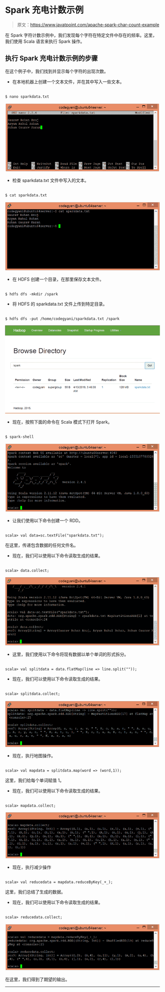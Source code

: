 # Spark 充电计数示例

> 原文：<https://www.javatpoint.com/apache-spark-char-count-example>

在 Spark 字符计数示例中，我们发现每个字符在特定文件中存在的频率。这里，我们使用 Scala 语言来执行 Spark 操作。

## 执行 Spark 充电计数示例的步骤

在这个例子中，我们找到并显示每个字符的出现次数。

*   在本地机器上创建一个文本文件，并在其中写入一些文本。

```

$ nano sparkdata.txt

```

![Spark Char Count Example](img/39c844d37dea5526c847ebd61e6f78ab.png)

*   检查 sparkdata.txt 文件中写入的文本。

```

$ cat sparkdata.txt

```

![Spark Char Count Example](img/3b7d200f2643ed6b55d3e14fb0f5f08e.png)

*   在 HDFS 创建一个目录，在那里保存文本文件。

```

$ hdfs dfs -mkdir /spark

```

*   将 HDFS 的 sparkdata.txt 文件上传到特定目录。

```

$ hdfs dfs -put /home/codegyani/sparkdata.txt /spark

```

![Spark Char Count Example](img/67bebb58465a13261a5ed4315acee16f.png)

*   现在，按照下面的命令在 Scala 模式下打开 Spark。

```

$ spark-shell

```

![Spark Char Count Example](img/3568ace5d1f3acb5a2f714415272ed94.png)

*   让我们使用以下命令创建一个 RDD。

```

scala> val data=sc.textFile("sparkdata.txt");

```

在这里，传递包含数据的任何文件名。

*   现在，我们可以使用以下命令读取生成的结果。

```

scala> data.collect;

```

![Spark Char Count Example](img/99aed8f823ecf0884fbddd2ae33b284c.png)

*   这里，我们使用以下命令将现有数据以单个单词的形式拆分。

```

scala> val splitdata = data.flatMap(line => line.split(""));

```

*   现在，我们可以使用以下命令读取生成的结果。

```

scala> splitdata.collect;

```

![Spark Char Count Example](img/a6d947359a261c50d2402bfa0a22b54c.png)

*   现在，执行地图操作。

```

scala> val mapdata = splitdata.map(word => (word,1));

```

这里，我们给每个单词赋值 1。

*   现在，我们可以使用以下命令读取生成的结果。

```

scala> mapdata.collect;

```

![Spark Char Count Example](img/97477696307a852f15d6b4fefba4d309.png)

*   现在，执行减少操作

```

scala> val reducedata = mapdata.reduceByKey(_+_);

```

这里，我们总结了生成的数据。

*   现在，我们可以使用以下命令读取生成的结果。

```

scala> reducedata.collect;

```

![Spark Char Count Example](img/15206768688ae406f66411ff9f64a89a.png)

在这里，我们得到了期望的输出。

* * *